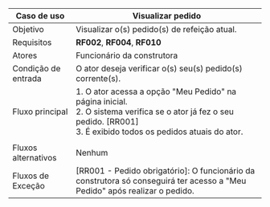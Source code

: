 | Caso de uso         | Visualizar pedido                                                                                                                                                                                                                                                                                                                                                                                                                                                                                                                                                                                                                                                                  |
| ------------------- | ------------------------------------------------------------------------------------------------------------------------------------------------------------------------------------------------------------------------------------------------------------------------------------------------------------------------------------------------------------------------------------------------------------------------------------------------------------------------------------------------------------------------------------------------------------------------------------------------------------------------------------------------------------------------------------------- |
| Objetivo            | Visualizar o(s) pedido(s) de refeição atual.                                                                                                                                                                                                                                                                                                                                                                                                                                                                                                                                                                                                                       |
| Requisitos          | **RF002**, **RF004**, **RF010**                                                                                                                                                                                                                                                                                                                                                                                                                                                                                                                                                                                                                                                                                 |
| Atores              | Funcionário da construtora                                                                                                                                                                                                                                                                                                                                                                                                                                                                                                                                                                                                                                      |
| Condição de entrada | O ator deseja verificar o(s) seu(s) pedido(s) corrente(s).                                                                                                                                                                                                                                                                                                                                                                                                                                                                                                                                 |
| Fluxo principal     | 1. O ator acessa a opção "Meu Pedido" na página inicial. <br >2. O sistema verifica se o ator já fez o seu pedido. [RR001] <br> 3. É exibido todos os pedidos atuais do ator.
                                                                                                                                                                                                                                                                                    |
| Fluxos alternativos | Nenhum |
| Fluxos de Exceção   | [RR001 - Pedido obrigatório]: O funcionário da construtora só conseguirá ter acesso a "Meu Pedido" após realizar o pedido.|

